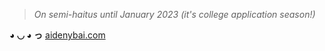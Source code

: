 > _On semi-haitus until January 2023 (it's college application season!)_ 

**◕ ◡ ◕ っ** [aidenybai.com](https://aidenybai.com)
